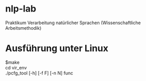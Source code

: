 # nlp-lab
Praktikum Verarbeitung natürlicher Sprachen (Wissenschaftliche Arbeitsmethodik)

# Ausführung unter Linux

$make \
cd vir_env \
./pcfg_tool [-h] [-f F] [-n N] func